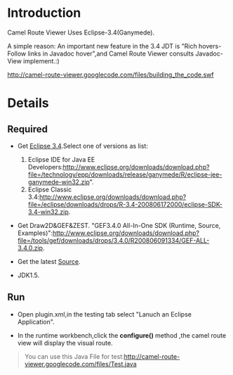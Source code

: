 # Introduction #
Camel Route Viewer Uses Eclipse-3.4(Ganymede).

A simple reason:
An important new feature in the 3.4 JDT is "Rich hovers-Follow links in Javadoc hover",and Camel Route Viewer consults Javadoc-View implement.:)

http://camel-route-viewer.googlecode.com/files/building_the_code.swf

# Details #

## Required ##

  * Get [Eclipse 3.4](http://www.eclipse.org/).Select one of versions as list:
    1. Eclipse IDE for Java EE Developers:http://www.eclipse.org/downloads/download.php?file=/technology/epp/downloads/release/ganymede/R/eclipse-jee-ganymede-win32.zip".
    1. Eclipse Classic 3.4:http://www.eclipse.org/downloads/download.php?file=/eclipse/downloads/drops/R-3.4-200806172000/eclipse-SDK-3.4-win32.zip.

  * Get Draw2D&GEF&ZEST. "GEF3.4.0 All-In-One SDK (Runtime, Source, Examples)":http://www.eclipse.org/downloads/download.php?file=/tools/gef/downloads/drops/3.4.0/R200806091334/GEF-ALL-3.4.0.zip.

  * Get the latest [Source](http://code.google.com/p/camel-route-viewer/source/checkout).

  * JDK1.5.

## Run ##

  * Open plugin.xml,in the testing tab select "Lanuch an Eclipse Application".

  * In the runtime workbench,click the **configure()** method ,the camel route view will display the visual route.

> You can use this Java File for test:http://camel-route-viewer.googlecode.com/files/Test.java
